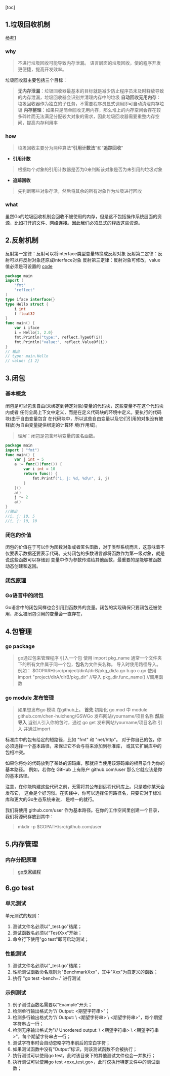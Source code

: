 [toc]
## 1.垃圾回收机制
[参考1](https://zhuanlan.zhihu.com/p/297177002) 

### why
> 不进行垃圾回收可能导致内存泄漏。
> 语言层面的垃圾回收，使的程序开发更便捷，提高开发效率。

垃圾回收器主要包括三个目标：

> **无内存泄漏**：垃圾回收器最基本的目标就是减少防止程序员未及时释放导致的内存泄漏，垃圾回收器会识别并清理内存中的垃圾
> **自动回收无用内存**：垃圾回收器作为独立的子任务，不需要程序员显式调用即可自动清理内存垃圾
> **内存整理**：如果只是简单回收无用内存，那么堆上的内存空间会存在较多碎片而无法满足分配较大对象的需求，因此垃圾回收器需要重整内存空间，提高内存利用率

### how
> 垃圾回收主要分为两种算法“**引用计数法**”和“**追踪回收**”

+ **引用计数**
> 根据每个对象的引用计数器是否为0来判断该对象是否为未引用的垃圾对象
> 

+ **追踪回收**
> 先判断哪些对象存活，然后将其余的所有对象作为垃圾进行回收

### what

虽然Go的垃圾回收机制会回收不被使用的内存，但是这不包括操作系统层面的资源，比如打开的文件、网络连接。因此我们必须显式的释放这些资源。


## 2.反射机制
反射第一定律：反射可以将interface类型变量转换成反射对象
反射第二定律：反射可以将反射对象还原成interface对象
反射第三定律：反射对象可修改，value值必须是可设置的
[code](./../go09/01_reflect.go)
```go
package main
import (
	"fmt"
	"reflect"
)
type iface interface{}
type Hello struct {
	i int
	f float32
}
func main() {
	var i iface
	i = Hello{1, 2.0}
	fmt.Println("type:", reflect.TypeOf(i))
	fmt.Println("value:", reflect.ValueOf(i))
}
// 输出
// type: main.Hello
// value: {1 2}
```

## 3.闭包
### 基本概念
闭包是可以包含自由(未绑定到特定对象)变量的代码块，这些变量不在这个代码块内或者 任何全局上下文中定义，而是在定义代码块的环境中定义。要执行的代码块(由于自由变量包含 在代码块中，所以这些自由变量以及它们引用的对象没有被释放)为自由变量提供绑定的计算环 境(作用域)。
> 理解：闭包是包含环境变量的匿名函数。
```go
package main
import ( "fmt")
func main() {
	var j int = 5
	a := func()(func()) { 
		var i int = 10
		return func() {
			fmt.Printf("i, j: %d, %d\n", i, j)
		} 
	}()
	a()
	j *= 2 
	a()
}
//输出
//i, j: 10, 5
//i, j: 10, 10
```
### 闭包的价值 
闭包的价值在于可以作为函数对象或者匿名函数，对于类型系统而言，这意味着不仅要表示数据还要表示代码。支持闭包的多数语言都将函数作为第一级对象，就是说这些函数可以存储到 变量中作为参数传递给其他函数，最重要的是能够被函数动态创建和返回。
### [闭包原理](https://zhuanlan.zhihu.com/p/360939266)
### Go语言中的闭包 
Go语言中的闭包同样也会引用到函数外的变量。闭包的实现确保只要闭包还被使用，那么被闭包引用的变量会一直存在，

## 4.包管理
### go package
> go通过包来管理程序
> 引入一个包 使用 import pkg_name
> 通常一个文件夹下的所有文件属于同一个包，**包名**为文件夹名称。
> 导入时使用路径导入。
> 例如：
> $GOPARH/src/project/dirA/dirB/pkg_dir/a.go b.go c.go
> 使用
> import "project/dirA/dirB/pkg_dir" //导入
> pkg_dir.func_name() //调用函数

### go module 发布管理
> 如果想发布go 模块 在github上。
> **首先** 初始化 go.mod 中 
> module github.com/chen-huicheng/GSWGo   发布网站/yourname/项目名称
> **然后导入** 当别人引入你的包时，通过  go get 发布网站/yourname/项目名称 引入 并通过import 
> 
标准库中的包有给定的短路径，比如 "fmt" 和 "net/http"。 对于你自己的包，你必须选择一个基本路径，来保证它不会与将来添加到标准库， 或其它扩展库中的包相冲突。

如果你将你的代码放到了某处的源码库，那就应当使用该源码库的根目录作为你的基本路径。 例如，若你在 GitHub 上有账户 github.com/user 那么它就应该是你的基本路径。

注意，在你能构建这些代码之前，无需将其公布到远程代码库上。只是若你某天会发布它， 这会是个好习惯。在实践中，你可以选择任何路径名，只要它对于标准库和更大的Go生态系统来说， 是唯一的就行。

我们将使用 github.com/user 作为基本路径。在你的工作空间里创建一个目录， 我们将源码存放到其中：

> mkdir -p $GOPATH/src/github.com/user

## 5.内存管理
### 内存分配原理
> [go专家编程](https://books.studygolang.com/GoExpertProgramming/chapter04/4.1-memory_alloc.html)
## 6.go test
### 单元测试
单元测试的规则：
1. 测试文件名必须以"_test.go"结尾；
2. 测试函数名必须以“TestXxx”开始；
3. 命令行下使用"go test"即可启动测试；

### 性能测试
1.  测试文件名必须以"_test.go"结尾；
2.  性能测试函数命名规则为"BenchmarkXxx"，其中"Xxx"为自定义的函数；
3.  执行 "go test -bench=." 进行测试

### 示例测试
1. 例子测试函数名需要以"Example"开头；
2. 检测单行输出格式为“// Output: <期望字符串>”；
3. 检测多行输出格式为“// Output: \ <期望字符串> \ <期望字符串>”，每个期望字符串占一行；
4. 检测无序输出格式为"// Unordered output: \ <期望字符串> \ <期望字符串>"，每个期望字符串占一行；
5. 测试字符串时会自动忽略字符串前后的空白字符；
6. 如果测试函数中没有“Output”标识，则该测试函数不会被执行；
7. 执行测试可以使用go test，此时该目录下的其他测试文件也会一并执行；
8. 执行测试可以使用go test <xxx_test.go>，此时仅执行特定文件中的测试函数；

